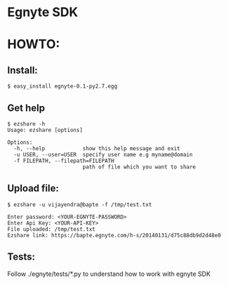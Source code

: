 # Egnyte SDK

# HOWTO:

## Install:

    $ easy_install egnyte-0.1-py2.7.egg


## Get help

    $ ezshare -h
    Usage: ezshare [options]

    Options:
      -h, --help            show this help message and exit
      -u USER, --user=USER  specify user name e.g myname@domain
      -f FILEPATH, --filepath=FILEPATH
                            path of file which you want to share

## Upload file:

    $ ezshare -u vijayendra@bapte -f /tmp/test.txt 

    Enter password: <YOUR-EGNYTE-PASSWORD>
    Enter Api Key: <YOUR-API-KEY>
    File uploaded: /tmp/test.txt
    Ezshare link: https://bapte.egnyte.com/h-s/20140131/d75c88db9d2d48e0

## Tests:

Follow ./egnyte/tests/*.py to understand how to work with egnyte SDK
